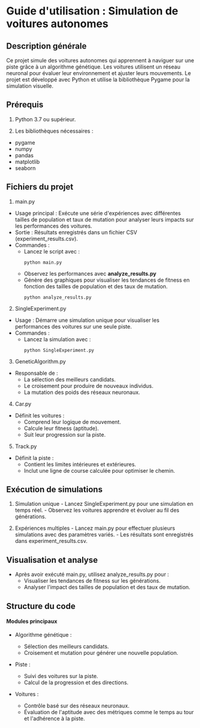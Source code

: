 # Guide d'utilisation : Simulation de voitures autonomes
## Description générale

Ce projet simule des voitures autonomes qui apprennent à naviguer sur une piste grâce à un algorithme génétique. Les voitures utilisent un réseau neuronal pour évaluer leur environnement et ajuster leurs mouvements. Le projet est développé avec Python et utilise la bibliothèque Pygame pour la simulation visuelle.

## Prérequis
1. Python 3.7 ou supérieur.

2. Les bibliothèques nécessaires :
  - pygame
  - numpy
  - pandas
  - matplotlib
  - seaborn

## Fichiers du projet
1. main.py
  - Usage principal : Exécute une série d'expériences avec différentes tailles de population et taux de mutation pour analyser leurs impacts sur les performances des voitures.
  - Sortie : Résultats enregistrés dans un fichier CSV (experiment_results.csv).
  - Commandes :
    - Lancez le script avec :
      ```
      python main.py
      ```
    - Observez les performances avec **analyze_results.py**
    - Génère des graphiques pour visualiser les tendances de fitness en fonction des tailles de population et des taux de mutation.
      ```
      python analyze_results.py
      ```

2. SingleExperiment.py
  - Usage : Démarre une simulation unique pour visualiser les performances des voitures sur une seule piste.
  - Commandes :
    - Lancez la simulation avec :
      ```
      python SingleExperiment.py
      ```

3. GeneticAlgorithm.py
  - Responsable de :
    - La sélection des meilleurs candidats.
    - Le croisement pour produire de nouveaux individus.
    - La mutation des poids des réseaux neuronaux.

4. Car.py
  - Définit les voitures :
    - Comprend leur logique de mouvement.
    - Calcule leur fitness (aptitude).
    - Suit leur progression sur la piste.

5. Track.py
  - Définit la piste :
    - Contient les limites intérieures et extérieures.
    - Inclut une ligne de course calculée pour optimiser le chemin.


## Exécution de simulations
  1. Simulation unique
    - Lancez SingleExperiment.py pour une simulation en temps réel.
    - Observez les voitures apprendre et évoluer au fil des générations.

  2. Expériences multiples
    - Lancez main.py pour effectuer plusieurs simulations avec des paramètres variés.
    - Les résultats sont enregistrés dans experiment_results.csv.

## Visualisation et analyse
  - Après avoir exécuté main.py, utilisez analyze_results.py pour :
    - Visualiser les tendances de fitness sur les générations.
    - Analyser l'impact des tailles de population et des taux de mutation.

## Structure du code

#### Modules principaux
- Algorithme génétique :
    - Sélection des meilleurs candidats.
    - Croisement et mutation pour générer une nouvelle population.

- Piste :
    - Suivi des voitures sur la piste.
    - Calcul de la progression et des directions.

- Voitures :
    - Contrôle basé sur des réseaux neuronaux.
    - Évaluation de l'aptitude avec des métriques comme le temps au tour et l'adhérence à la piste.
